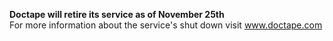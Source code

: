 **Doctape will retire its service as of November 25th**  
For more information about the service's shut down visit www.doctape.com
